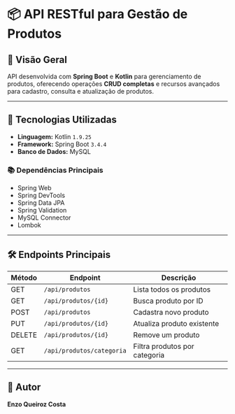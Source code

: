 # 📦 API RESTful para Gestão de Produtos

## 🌟 Visão Geral  
API desenvolvida com **Spring Boot** e **Kotlin** para gerenciamento de produtos, oferecendo operações **CRUD completas** e recursos avançados para cadastro, consulta e atualização de produtos.

---

## 🚀 Tecnologias Utilizadas  

- **Linguagem:** Kotlin `1.9.25`  
- **Framework:** Spring Boot `3.4.4`  
- **Banco de Dados:** MySQL  

### 📚 Dependências Principais  

- Spring Web  
- Spring DevTools  
- Spring Data JPA  
- Spring Validation  
- MySQL Connector  
- Lombok  

---

## 🛠️ Endpoints Principais  

| Método | Endpoint                      | Descrição                   |
|--------|-------------------------------|-----------------------------|
| GET    | `/api/produtos`              | Lista todos os produtos     |
| GET    | `/api/produtos/{id}`         | Busca produto por ID        |
| POST   | `/api/produtos`              | Cadastra novo produto       |
| PUT    | `/api/produtos/{id}`         | Atualiza produto existente  |
| DELETE | `/api/produtos/{id}`         | Remove um produto           |
| GET    | `/api/produtos/categoria`    | Filtra produtos por categoria |

---

## 🔗 Autor  

**Enzo Queiroz Costa**
